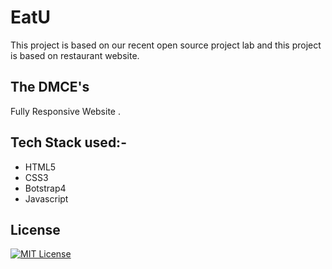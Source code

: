 
# EatU

This project is based on our recent open source project lab and this project is based on restaurant website.



## The DMCE's 


Fully Responsive Website .




## Tech Stack used:-

- HTML5
- CSS3
- Botstrap4
- Javascript


## License

[![MIT License](https://img.shields.io/badge/License-MIT-green.svg)](https://choosealicense.com/licenses/mit/)